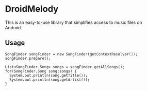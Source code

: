 # DroidMelody

This is an easy-to-use library that simplifies access to music files on Android.

## Usage

```
SongFinder songFinder = new SongFinder(getContextResolver());
songFinder.prepare();

List<SongFinder.Song> songs = songFinder.getAllSongs();
for(SongFinder.Song song:songs) {
  System.out.println(song.getTitle());
  System.out.println(song.getArtist());
}
```
